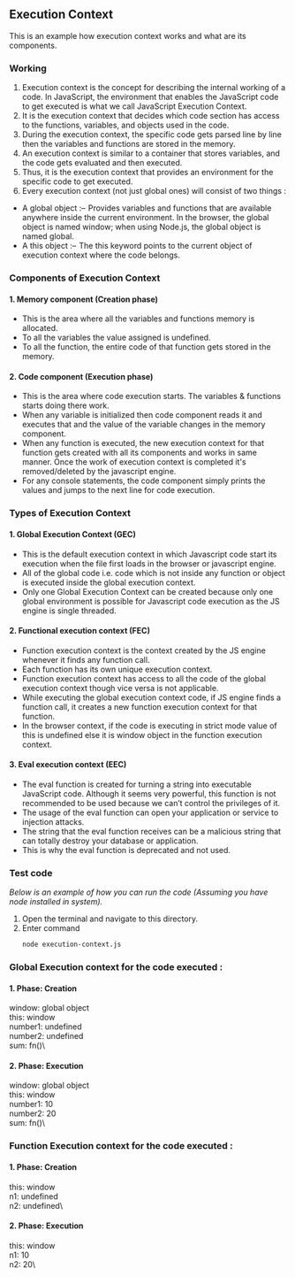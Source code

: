 ## Execution Context

This is an example how execution context works and what are its components.

### Working

1. Execution context is the concept for describing the internal working of a code. In JavaScript, the environment that enables the JavaScript code to get executed is what we call JavaScript Execution Context. 
2. It is the execution context that decides which code section has access to the functions, variables, and objects used in the code. 
3. During the execution context, the specific code gets parsed line by line then the variables and functions are stored in the memory. 
4. An execution context is similar to a container that stores variables, and the code gets evaluated and then executed. 
5. Thus, it is the execution context that provides an environment for the specific code to get executed.
6.  Every execution context (not just global ones) will consist of two things : 
- A global object :–  Provides variables and functions that are available anywhere inside the current environment. In the browser, the global object is named window; when using Node.js, the global object is named global.
- A this object :–  The this keyword points to the current object of execution context where the code belongs.

### Components of Execution Context

#### 1. Memory component (Creation phase)
- This is the area where all the variables and functions memory is allocated.
- To all the variables the value assigned is undefined.
- To all the function, the entire code of that function gets stored in the memory.

#### 2. Code component (Execution phase)
- This is the area where code execution starts. The variables & functions starts doing there work.
- When any variable is initialized then code component reads it and executes that and the value of the variable changes in the memory component.
- When any function is executed, the new execution context for that function gets created with all its components and works in same manner. Once the work of execution context is completed it's removed/deleted by the javascript engine.
- For any console statements, the code component simply prints the values and jumps to the next line for code execution.

### Types of Execution Context

#### 1. Global Execution Context (GEC)
- This is the default execution context in which Javascript code start its execution when the file first loads in the browser or javascript engine. 
- All of the global code i.e. code which is not inside any function or object is executed inside the global execution context. 
- Only one Global Execution Context can be created because only one global environment is possible for Javascript code execution as the JS engine is single threaded.

#### 2. Functional execution context (FEC)
- Function execution context is the context created by the JS engine whenever it finds any function call. 
- Each function has its own unique execution context.  
- Function execution context has access to all the code of the global execution context though vice versa is not applicable. 
- While executing the global execution context code, if JS engine finds a function call, it creates a new function execution context for that function. 
- In the browser context, if the code is executing in strict mode value of this is undefined else it is window object in the function execution context.

#### 3. Eval execution context (EEC)
- The eval function is created for turning a string into executable JavaScript code. Although it seems very powerful, this function is not recommended to be used because we can’t control the privileges of it.
- The usage of the eval function can open your application or service to injection attacks. 
- The string that the eval function receives can be a malicious string that can totally destroy your database or application. 
- This is why the eval function is deprecated and not used.

### Test code

_Below is an example of how you can run the code (Assuming you have node installed in system)._

1. Open the terminal and navigate to this directory.
2. Enter command
   ```sh
   node execution-context.js
   ```

### Global Execution context for the code executed : 
#### 1. Phase: Creation
window: global object\
this: window\
number1: undefined\
number2: undefined\
sum: fn()\

#### 2. Phase: Execution
window: global object\
this: window\
number1: 10\
number2: 20\
sum: fn()\

### Function Execution context for the code executed : 
#### 1. Phase: Creation
this: window\
n1: undefined\
n2: undefined\

#### 2. Phase: Execution
this: window\
n1: 10\
n2: 20\